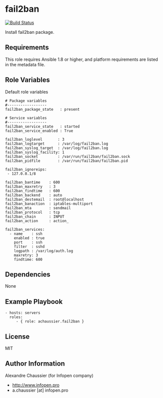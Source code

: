 fail2ban
========

[![Build Status](https://travis-ci.org/infOpen/ansible-role-fail2ban.svg?branch=master)](https://travis-ci.org/infOpen/ansible-role-fail2ban)

Install fail2ban package.

Requirements
------------

This role requires Ansible 1.8 or higher, and platform requirements are listed
in the metadata file.

Role Variables
--------------

Default role variables

    # Package variables
    #------------------
    fail2ban_package_state   : present

    # Service variables
    #------------------
    fail2ban_service_state   : started
    fail2ban_service_enabled : True

    fail2ban_loglevel       : 3
    fail2ban_logtarget      : /var/log/fail2ban.log
    fail2ban_syslog_target  : /var/log/fail2ban.log
    fail2ban_syslog_facility: 1
    fail2ban_socket         : /var/run/fail2ban/fail2ban.sock
    fail2ban_pidfile        : /var/run/fail2ban/fail2ban.pid

    fail2ban_ignoreips:
     - 127.0.0.1/8

    fail2ban_bantime    : 600
    fail2ban_maxretry   : 3
    fail2ban_findtime   : 600
    fail2ban_backend    : auto
    fail2ban_destemail  : root@localhost
    fail2ban_banaction  : iptables-multiport
    fail2ban_mta        : sendmail
    fail2ban_protocol   : tcp
    fail2ban_chain      : INPUT
    fail2ban_action     : action_

    fail2ban_services:
      - name    : ssh
        enabled : true
        port    : ssh
        filter  : sshd
        logpath : /var/log/auth.log
        maxretry: 3
        findtime: 600

Dependencies
------------

None

Example Playbook
----------------

    - hosts: servers
      roles:
         - { role: achaussier.fail2ban }

License
-------

MIT

Author Information
------------------

Alexandre Chaussier (for Infopen company)
- http://www.infopen.pro
- a.chaussier [at] infopen.pro
